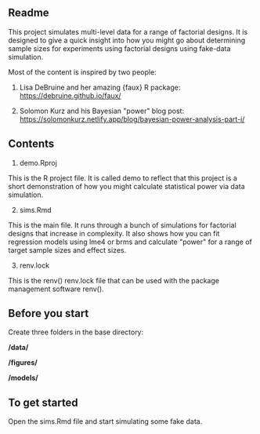 ## Readme ##

This project simulates multi-level data for a range of factorial designs. It is
designed to give a quick insight into how you might go about determining sample
sizes for experiments using factorial designs using fake-data simulation. 

Most of the content is inspired by two people:

1) Lisa DeBruine and her amazing {faux} R package: https://debruine.github.io/faux/

2) Solomon Kurz and his Bayesian "power" blog post: 
https://solomonkurz.netlify.app/blog/bayesian-power-analysis-part-i/

## Contents ##

1) demo.Rproj

This is the R project file. It is called demo to reflect that this project is a
short demonstration of how you might calculate statistical power via data simulation. 

2) sims.Rmd

This is the main file. It runs through a bunch of simulations for factorial designs
that increase in complexity. It also shows how you can fit regression models using
lme4 or brms and calculate "power" for a range of target sample sizes and 
effect sizes. 

3) renv.lock

This is the renv() renv.lock file that can be used with the package management 
software renv().


## Before you start ##

Create three folders in the base directory:

**/data/**

**/figures/**

**/models/**


## To get started ##

Open the sims.Rmd file and start simulating some fake data.
